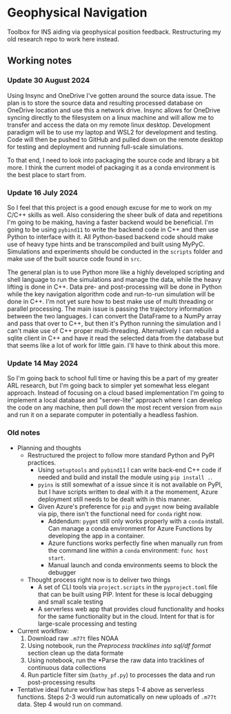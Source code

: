 # Geophysical Navigation

Toolbox for INS aiding via geophysical position feedback. Restructuring my old research repo to work here instead.

## Working notes

### Update 30 August 2024

Using Insync and OneDrive I've gotten around the source data issue. The plan is to store the source data and resulting processed database on OneDrive location and use this a network drive. Insync allows for OneDrive syncing directly to the filesystem on a linux machine and will allow me to transfer and access the data on my remote linux desktop. Development paradigm will be to use my laptop and WSL2 for development and testing. Code will then be pushed to GitHub and pulled down on the remote desktop for testing and deployment and running full-scale simulations.

To that end, I need to look into packaging the source code and library a bit more. I think the current model of packaging it as a conda environment is the best place to start from. 

### Update 16 July 2024

So I feel that this project is a good enough excuse for me to work on my C/C++ skills as well. Also considering the sheer bulk of data and repetitions I'm going to be making, having a faster backend would be beneficial. I'm going to be using `pybind11` to write the backend code in C++ and then use Python to interface with it. All Python-based backend code should make use of heavy type hints and be transcompiled and built using MyPyC. Simulations and experiments should be conducted in the `scripts` folder and make use of the built source code found in `src`.

The general plan is to use Python more like a highly developed scripting and shell language to run the simulations and manage the data, while the heavy lifting is done in C++. Data pre- and post-processing will be done in Python while the key navigation algorithm code and run-to-run simulation will be done in C++. I'm not yet sure how to best make use of multi threading or parallel processing. The main issue is passing the trajectory information between the two languages. I can convert the DataFrame to a NumPy array and pass that over to C++, but then it's Python running the simulation and I can't make use of C++ proper multi-threading. Alternatively I can rebuild a sqlite client in C++ and have it read the selected data from the database but that seems like a lot of work for little gain. I'll have to think about this more.



### Update 14 May 2024

So I'm going back to school full time or having this be a part of my greater ARL research, but I'm going back to simpler yet somewhat less elegant approach. Instead of focusing on a cloud based implementation I'm going to implement a local database and "server-lite" approach where I can develop the code on any machine, then pull down the most recent version from `main` and run it on a separate computer in potentially a headless fashion.

### Old notes

* Planning and thoughts
  * Restructured the project to follow more standard Python and PyPI practices.
    * Using `setuptools` and `pybind11` I can write back-end C++ code if needed and build and install the module using `pip install .`.
    * `pyins` is still somewhat of a issue since it is not available on PyPI, but I have scripts written to deal with it a the momement, Azure deployment still needs to be dealt with in this manner.
    * Given Azure's preference for `pip` and `pygmt` now being available via pip, there isn't the functional need for `conda` right now.
      * Addendum: `pygmt` still only works properly with a `conda` install. Can manage a conda environment for Azure Functions by developing the app in a container.
      * Azure functions works perfectly fine when manually run from the command line within a `conda` environment: `func host start`.
      * Manual launch and conda environments seems to block the debugger
  * Thought process right now is to deliver two things
    * A set of CLI tools via `project.scripts` in the `pyproject.toml` file that can be built using PIP. Intent for these is local debugging and small scale testing
    * A serverless web app that provides cloud functionality and hooks for the same functionality but in the cloud. Intent for that is for large-scale processing and testing
* Current workflow:
  1. Download raw `.m77t` files NOAA
  2. Using notebook, run the *Preprocess tracklines into sql/df format* section clean up the data formate
  3. Using notebook, run the *Parse the raw data into tracklines of continuous data collections
  4. Run particle filter sim (`bathy_pf.py`) to processes the data and run post-processing results
* Tentative ideal future workflow has steps 1-4 above as serverless functions. Steps 2-3 would run automatically on new uploads of `.m77t` data. Step 4 would run on command.
  